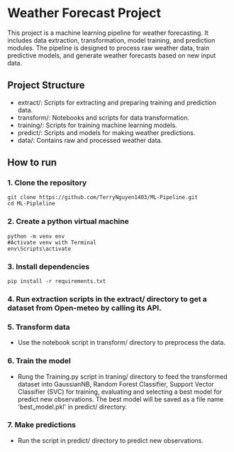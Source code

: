 # Weather Forecast Project
This project is a machine learning pipeline for weather forecasting. It includes data extraction, transformation, model training, and prediction modules. The pipeline is designed to process raw weather data, train predictive models, and generate weather forecasts based on new input data.

## Project Structure
- extract/: Scripts for extracting and preparing training and prediction data.
- transform/: Notebooks and scripts for data transformation.
- training/: Scripts for training machine learning models.
- predict/: Scripts and models for making weather predictions.
- data/: Contains raw and processed weather data.

## How to run
### 1. Clone the repository
    git clone https://github.com/TerryNguyen1403/ML-Pipeline.git
    cd ML-Pipleline
### 2. Create a python virtual machine
    python -m venv env
    #Activate venv with Terminal
    env\Scripts\activate
### 3. Install dependencies
    pip install -r requirements.txt
### 4. Run extraction scripts in the extract/ directory to get a dataset from Open-meteo by calling its API.
### 5. Transform data
- Use the notebook script in transform/ directory to preprocess the data.
### 6. Train the model
- Rung the Training.py script in traning/ directory to feed the transformed dataset into GaussianNB, Random Forest Classifier, Support Vector Classifier (SVC) for training, evaluating and selecting a best model for predict new observations. The best model will be saved as a file name 'best_model.pkl' in predict/ directory.
### 7. Make predictions
- Run the script in predict/ directory to predict new observations.
